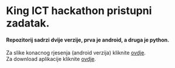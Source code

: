 # King ICT hackathon pristupni zadatak.

#### Repozitorij sadrzi dvije verzije, prva je android, a druga je python.

Za slike konacnog rjesenja (android verzija) kliknite [ovdje](https://github.com/ivanrezic/changecode/tree/master/screenshots). </br>
Za download aplikacije kliknite [ovdje](https://github.com/ivanrezic/changecode/raw/master/tasks%20and%20apk/KingICTApp.apk).
